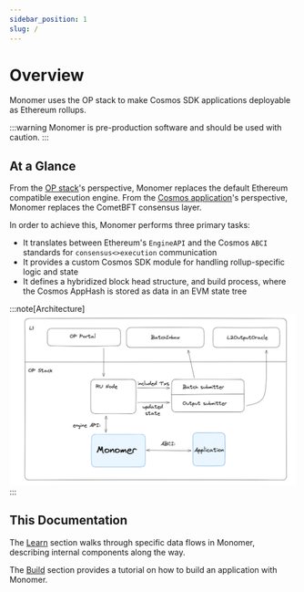 ```yaml
---
sidebar_position: 1
slug: /
---
```


# Overview

Monomer uses the OP stack to make Cosmos SDK applications deployable as
Ethereum rollups.

:::warning
Monomer is pre-production software and should be used with caution.
:::

## At a Glance

From the [OP stack](https://specs.optimism.io/protocol/overview.html#components)'s perspective, Monomer replaces the default Ethereum
compatible execution engine. From the [Cosmos application](https://docs.cosmos.network/v0.50/learn/intro/why-app-specific#what-are-application-specific-blockchains)'s perspective,
Monomer replaces the CometBFT consensus layer.

In order to achieve this, Monomer performs three primary tasks:

- It translates between Ethereum's `EngineAPI` and the Cosmos `ABCI` standards for `consensus<>execution` communication
- It provides a custom Cosmos SDK module for handling rollup-specific logic and state
- It defines a hybridized block head structure, and build process, where the Cosmos AppHash is stored as data in an EVM state tree

:::note[Architecture]
![Architecture](/img/architecture.png)
:::

## This Documentation

The [Learn](/docs/category/Learn) section walks through specific data flows in Monomer, describing internal components along the way.

The [Build](/docs/categlry/Build) section provides a tutorial on how to build an application with Monomer.
